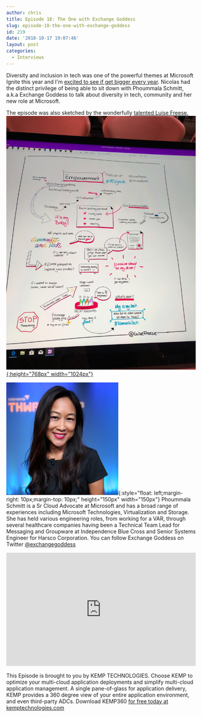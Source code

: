 ```yaml
---
author: chris
title: Episode 18: The One with Exchange Goddess
slug: episode-18-the-one-with-exchange-goddess
id: 219
date: '2018-10-17 19:07:46'
layout: post
categories:
  - Interviews
---
```


Diversity and inclusion in tech was one of the powerful themes at Microsoft Ignite this year and I'm [excited to see if get bigger every year](https://www.microsoft.com/en-us/ignite/diversityandtech). Nicolas had the distinct privilege of being able to sit down with Phoummala Schmitt, a.k.a Exchange Goddess to talk about diversity in tech, community and her new role at Microsoft.

The episode was also sketched by the wonderfully [talented Luise Freese.](https://twitter.com/LuiseFreese) [![](/images/uploads/2018/10/IMG_0094.jpg){:height="768px" width="1024px"}](/images/uploads/2018/10/IMG_0094.jpg)

![Phoummala](/images/uploads/2018/10/ExchangeGoddess.jpg){:style="float: left;margin-right: 10px;margin-top: 10px;" height="150px" width="150px"} Phoummala Schmitt is a Sr Cloud Advocate at Microsoft and has a broad range of experiences including Microsoft Technologies, Virtualization and Storage. She has held various engineering roles, from working for a VAR, through several healthcare companies having been a Technical Team Lead for Messaging and Groupware at Independence Blue Cross and Senior Systems Engineer for Harsco Corporation. You can follow Exchange Goddess on Twitter [@exchangegoddess](https://twitter.com/ExchangeGoddess)

<p><iframe width="100%" height="300" scrolling="no" frameborder="no" allow="autoplay" src="https://w.soundcloud.com/player/?url=https%3A//api.soundcloud.com/tracks/515750034&color=%23ff5500&auto_play=false&hide_related=false&show_comments=true&show_user=true&show_reposts=false&show_teaser=true&visual=true"></iframe></p>

This Episode is brought to you by KEMP TECHNOLOGIES. Choose KEMP to optimize your multi-cloud application deployments and simplify multi-cloud application management. A single pane-of-glass for application delivery, KEMP provides a 360 degree view of your entire application environment, and even third-party ADCs. Download KEMP360 [for free today at kemptechnologies.com](https://kempte.ch/2MYXjew)
